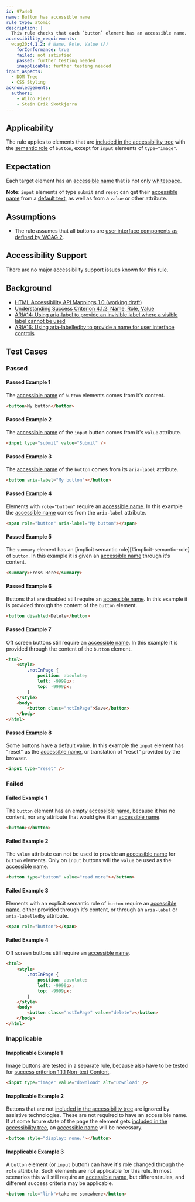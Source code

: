 ```yaml
---
id: 97a4e1
name: Button has accessible name
rule_type: atomic
description: |
  This rule checks that each `button` element has an accessible name.
accessibility_requirements:
  wcag20:4.1.2: # Name, Role, Value (A)
    forConformance: true
    failed: not satisfied
    passed: further testing needed
    inapplicable: further testing needed
input_aspects:
  - DOM Tree
  - CSS Styling
acknowledgements:
  authors:
    - Wilco Fiers
    - Stein Erik Skotkjerra
---
```


## Applicability

The rule applies to elements that are [included in the accessibility tree][] with the [semantic role](#semantic-role) of `button`, except for `input` elements of `type="image"`.

## Expectation

Each target element has an [accessible name][] that is not only [whitespace][].

**Note**: `input` elements of type `submit` and `reset` can get their [accessible name][] from a [default text](https://www.w3.org/TR/html-aam/#input-type-button-input-type-submit-and-input-type-reset), as well as from a `value` or other attribute.

## Assumptions

- The rule assumes that all buttons are [user interface components as defined by WCAG 2](https://www.w3.org/TR/WCAG21/#dfn-user-interface-components).

## Accessibility Support

There are no major accessibility support issues known for this rule.

## Background

- [HTML Accessibility API Mappings 1.0 (working draft)](https://www.w3.org/TR/html-aam/)
- [Understanding Success Criterion 4.1.2: Name, Role, Value](https://www.w3.org/WAI/WCAG21/Understanding/name-role-value)
- [ARIA14: Using aria-label to provide an invisible label where a visible label cannot be used](https://www.w3.org/WAI/WCAG21/Techniques/aria/ARIA14)
- [ARIA16: Using aria-labelledby to provide a name for user interface controls](https://www.w3.org/WAI/WCAG21/Techniques/aria/ARIA16)

## Test Cases

### Passed

#### Passed Example 1

The [accessible name][] of `button` elements comes from it's content.

```html
<button>My button</button>
```

#### Passed Example 2

The [accessible name][] of the `input` button comes from it's `value` attribute.

```html
<input type="submit" value="Submit" />
```

#### Passed Example 3

The [accessible name][] of the `button` comes from its `aria-label` attribute.

```html
<button aria-label="My button"></button>
```

#### Passed Example 4

Elements with `role="button"` require an [accessible name][]. In this example the [accessible name][] comes from the `aria-label` attribute.

```html
<span role="button" aria-label="My button"></span>
```

#### Passed Example 5

The `summary` element has an [implicit semantic role][#implicit-semantic-role] of `button`. In this example it is given an [accessible name][] through it's content.

```html
<summary>Press Here</summary>
```

#### Passed Example 6

Buttons that are disabled still require an [accessible name][]. In this example it is provided through the content of the `button` element.

```html
<button disabled>Delete</button>
```

#### Passed Example 7

Off screen buttons still require an [accessible name][]. In this example it is provided through the content of the `button` element.

```html
<html>
	<style>
		.notInPage {
			position: absolute;
			left: -9999px;
			top: -9999px;
		}
	</style>
	<body>
		<button class="notInPage">Save</button>
	</body>
</html>
```

#### Passed Example 8

Some buttons have a default value. In this example the `input` element has "reset" as the [accessible name][], or translation of "reset" provided by the browser.

```html
<input type="reset" />
```

### Failed

#### Failed Example 1

The `button` element has an empty [accessible name][], because it has no content, nor any attribute that would give it an [accessible name][].

```html
<button></button>
```

#### Failed Example 2

The `value` attribute can not be used to provide an [accessible name][] for `button` elements. Only on `input` buttons will the `value` be used as the [accessible name][].

```html
<button type="button" value="read more"></button>
```

#### Failed Example 3

Elements with an explicit semantic role of `button` require an [accessible name][], either provided through it's content, or through an `aria-label` or `aria-labelledby` attribute.

```html
<span role="button"></span>
```

#### Failed Example 4

Off screen buttons still require an [accessible name][].

```html
<html>
	<style>
		.notInPage {
			position: absolute;
			left: -9999px;
			top: -9999px;
		}
	</style>
	<body>
		<button class="notInPage" value="delete"></button>
	</body>
</html>
```

### Inapplicable

#### Inapplicable Example 1

Image buttons are tested in a separate rule, because also have to be tested for [success criterion 1.1.1 Non-text Content](https://www.w3.org/TR/WCAG21/#non-text-content).

```html
<input type="image" value="download" alt="Download" />
```

#### Inapplicable Example 2

Buttons that are not [included in the accessibility tree][] are ignored by assistive technologies. These are not required to have an accessible name. If at some future state of the page the element gets [included in the accessibility tree][], an [accessible name][] will be necessary.

```html
<button style="display: none;"></button>
```

#### Inapplicable Example 3

A `button` element (or `input` button) can have it's role changed through the `role` attribute. Such elements are not applicable for this rule. In most scenarios this will still require an [accessible name][], but different rules, and different success criteria may be applicable.

```html
<button role="link">take me somewhere</button>
```

[accessible name]: #accessible-name 'Definition of accessible name'
[included in the accessibility tree]: #included-in-the-accessibility-tree 'Definition of included in the accessibility tree'
[whitespace]: #whitespace 'Definition of whitespace'
